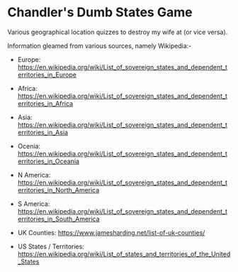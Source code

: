 # Chandler's Dumb States Game

Various geographical location quizzes to destroy my wife at (or vice versa).

Information gleamed from various sources, namely Wikipedia:-

+ Europe: https://en.wikipedia.org/wiki/List_of_sovereign_states_and_dependent_territories_in_Europe
+ Africa: https://en.wikipedia.org/wiki/List_of_sovereign_states_and_dependent_territories_in_Africa
+ Asia: https://en.wikipedia.org/wiki/List_of_sovereign_states_and_dependent_territories_in_Asia
+ Ocenia: https://en.wikipedia.org/wiki/List_of_sovereign_states_and_dependent_territories_in_Oceania
+ N America: https://en.wikipedia.org/wiki/List_of_sovereign_states_and_dependent_territories_in_North_America
+ S America: https://en.wikipedia.org/wiki/List_of_sovereign_states_and_dependent_territories_in_South_America

+ UK Counties: https://www.jamesharding.net/list-of-uk-counties/
+ US States / Territories: https://en.wikipedia.org/wiki/List_of_states_and_territories_of_the_United_States
